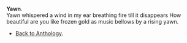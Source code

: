 **Yawn**.  
Yawn
whispered a wind
in my ear
breathing fire
till it disappears
How beautiful are you
like frozen gold
as music bellows by a rising yawn.  

- <a href="https://kushalsamant.github.io/anthology.html">Back to Anthology</a>.  